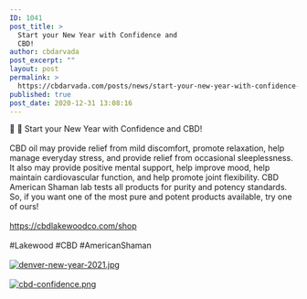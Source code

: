 ```yaml
---
ID: 1041
post_title: >
  Start your New Year with Confidence and
  CBD!
author: cbdarvada
post_excerpt: ""
layout: post
permalink: >
  https://cbdarvada.com/posts/news/start-your-new-year-with-confidence-and-cbd-2/
published: true
post_date: 2020-12-31 13:08:16
---
```

<html><head></head><body>
🎉 🎈 Start your New Year with Confidence and CBD! <br /><br />CBD oil may provide relief from mild discomfort, promote relaxation, help manage everyday stress, and provide relief from occasional sleeplessness. It also may provide positive mental support, help improve mood, help maintain cardiovascular function, and help promote joint flexibility. CBD American Shaman lab tests all products for purity and potency standards. So, if you want one of the most pure and potent products available, try one of ours!<br /><br /><a href="https://cbdlakewoodco.com/shop">https://cbdlakewoodco.com/shop</a><br /><br />#Lakewood #CBD #AmericanShaman<span> </span>
</body>
</html><br/><br/><a href="https://snd-videos.s3.amazonaws.com/288012/1609444494877.jpg"  title="denver-new-year-2021.jpg" ><img src="https://snd-videos.s3.amazonaws.com/288012/1609444494877.jpg" alt="denver-new-year-2021.jpg" title="denver-new-year-2021.jpg" /></a><br/><br/><a href="https://cbdarvada.com/wp-content/uploads/2020/12/1609444657793-1.png"  title="cbd-confidence.png" ><img src="https://cbdarvada.com/wp-content/uploads/2020/12/1609444657793-1.png" alt="cbd-confidence.png" title="cbd-confidence.png" /></a>